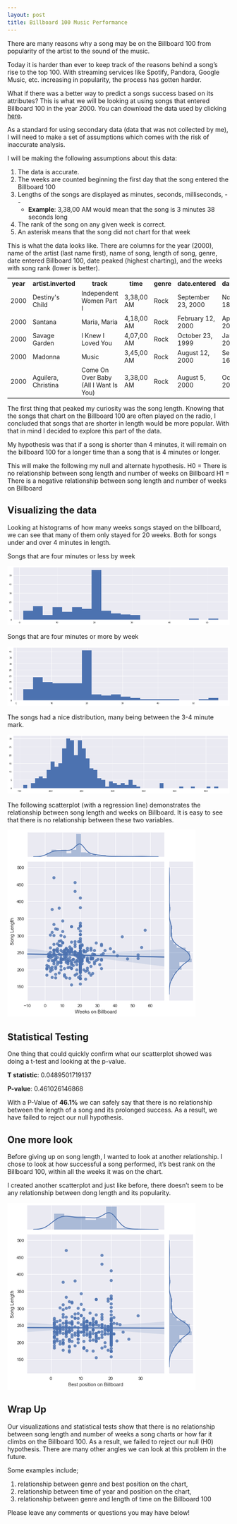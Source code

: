 ```yaml
---
layout: post
title: Billboard 100 Music Performance
---
```


There are many reasons why a song may be on the Billboard 100 from popularity of the artist to the sound of the music.


Today it is harder than ever to keep track of the reasons behind a song’s rise to the top 100. With streaming services like Spotify, Pandora, Google Music, etc. increasing in popularity, the process has gotten harder. 


What if there was a better way to predict a songs success based on its attributes? This is what we will be looking at using songs that entered Billboard 100 in the year 2000. You can download the data used by clicking [here](/files/billboard.csv).


As a standard for using secondary data (data that was not collected by me), I will need to make a set of assumptions which comes with the risk of inaccurate analysis.


I will be making the following assumptions about this data:
1. The data is accurate.
2. The weeks are counted beginning the first day that the song entered the Billboard 100
3. Lengths of the songs are displayed as minutes, seconds, milliseconds, -- 
   * __Example__: 3,38,00 AM would mean that the song is 3 minutes 38 seconds long
4. The rank of the song on any given week is correct.
5. An asterisk means that the song did not chart for that week


This is what the data looks like. There are columns for the year (2000), name of the artist (last name first), name of song, length of song, genre, date entered Billboard 100, date peaked (highest charting), and the weeks with song rank (lower is better).

<table>
  <tr>
    <th>year</th>
    <th>artist.inverted</th>
    <th>track</th>
    <th>time</th>
    <th>genre</th>
    <th>date.entered</th>
    <th>date.peaked</th>
    <th>x1st.week</th>
    <th>x2nd.week</th>
    <th>x3rd.week</th>
    <th>...</th>
    <th>x75th.week</th>
    <th>x76th.week</th>
  </tr>
  <tr>
    <td>2000</td>
    <td>Destiny's Child</td>
    <td>Independent Women Part I</td>
    <td>3,38,00 AM</td>
    <td>Rock</td>
    <td>September 23, 2000</td>
    <td>November 18, 2000</td>
    <td>78</td>
    <td>63</td>
    <td>49</td>
    <td>...</td>
    <td>*</td>
    <td>*</td>
  </tr>
  <tr>
    <td>2000</td>
    <td>Santana</td>
    <td>Maria, Maria</td>
    <td>4,18,00 AM</td>
    <td>Rock</td>
    <td>February 12, 2000</td>
    <td>April 8, 2000</td>
    <td>15</td>
    <td>8</td>
    <td>6</td>
    <td>...</td>
    <td>*</td>
    <td>*</td>
  </tr>
  <tr>
    <td>2000</td>
    <td>Savage Garden</td>
    <td>I Knew I Loved You</td>
    <td>4,07,00 AM</td>
    <td>Rock</td>
    <td>October 23, 1999</td>
    <td>January 29, 2000</td>
    <td>71</td>
    <td>48</td>
    <td>43</td>
    <td>...</td>
    <td>*</td>
    <td>*</td>
  </tr>
  <tr>
    <td>2000</td>
    <td>Madonna</td>
    <td>Music</td>
    <td>3,45,00 AM</td>
    <td>Rock</td>
    <td>August 12, 2000</td>
    <td>September 16, 2000</td>
    <td>41</td>
    <td>23</td>
    <td>18</td>
    <td>...</td>
    <td>*</td>
    <td>*</td>
  </tr>
  <tr>
    <td>2000</td>
    <td>Aguilera, Christina</td>
    <td>Come On Over Baby (All I Want Is You)</td>
    <td>3,38,00 AM</td>
    <td>Rock</td>
    <td>August 5, 2000</td>
    <td>October 14, 2000</td>
    <td>57</td>
    <td>47</td>
    <td>45</td>
    <td>...</td>
    <td>*</td>
    <td>*</td>
  </tr>
</table> 

The first thing that peaked my curiosity was the song length. Knowing that the songs that chart on the Billboard 100 are often played on the radio, I concluded that songs that are shorter in length would be more popular. With that in mind I decided to explore this part of the data.


My hypothesis was that if a song is shorter than 4 minutes, it will remain on the billboard 100 for a longer time than a song that is 4 minutes or longer.


This will make the following my null and alternate hypothesis.
H0 = There is no relationship between song length and number of weeks on Billboard
H1 = There is a negative relationship between song length and number of weeks on Billboard

## Visualizing the data

Looking at histograms of how many weeks songs stayed on the billboard, we can see that many of them only stayed for 20 weeks. Both for songs under and over 4 minutes in length.


Songs that are four minutes or less by week

![four_less](/images/song_four_min_less_by_week.png)


Songs that are four minutes or more by week

![four_more](/images/song_four_min_more_by_week.png)


The songs had a nice distribution, many being between the 3-4 minute mark.

![songs_week](/images/all_songs.png)


The following scatterplot (with a regression line) demonstrates the relationship between song length and weeks on Billboard. It is easy to see that there is no relationship between these two variables.

![songs_week](/images/song_len_weeks_scatter.png)


## Statistical Testing


One thing that could quickly confirm what our scatterplot showed was doing a t-test and looking at the p-value.


__T statistic__: 0.0489501719137

__P-value__: 0.461026146868


With a P-Value of __46.1%__ we can safely say that there is no relationship between the length of a song and its prolonged success. As a result, we have failed to reject our null hypothesis.


## One more look


Before giving up on song length, I wanted to look at another relationship. I chose to look at how successful a song performed, it’s best rank on the Billboard 100, within all the weeks it was on the chart.


I created another scatterplot and just like before, there doesn’t seem to be any relationship between dong length and its popularity.

![songs_week](/images/song_length_position.png)


## Wrap Up


Our visualizations and statistical tests show that there is no relationship between song length and number of weeks a song charts or how far it climbs on the Billboard 100. As a result, we failed to reject our null (H0) hypothesis.
There are many other angles we can look at this problem in the future. 


Some examples include;
1. relationship between genre and best position on the chart,
2. relationship between time of year and position on the chart,
3. relationship between genre and length of time on the Billboard 100


Please leave any comments or questions you may have below!
